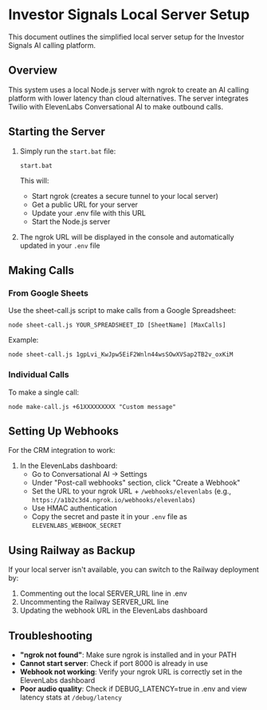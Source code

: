 # Investor Signals Local Server Setup

This document outlines the simplified local server setup for the Investor Signals AI calling platform.

## Overview

This system uses a local Node.js server with ngrok to create an AI calling platform with lower latency than cloud alternatives. The server integrates Twilio with ElevenLabs Conversational AI to make outbound calls.

## Starting the Server

1. Simply run the `start.bat` file:
   ```
   start.bat
   ```

   This will:
   - Start ngrok (creates a secure tunnel to your local server)
   - Get a public URL for your server
   - Update your .env file with this URL
   - Start the Node.js server

2. The ngrok URL will be displayed in the console and automatically updated in your `.env` file

## Making Calls

### From Google Sheets

Use the sheet-call.js script to make calls from a Google Spreadsheet:

```
node sheet-call.js YOUR_SPREADSHEET_ID [SheetName] [MaxCalls]
```

Example:
```
node sheet-call.js 1gpLvi_KwJpw5EiF2Wnln44wsSOwXVSap2TB2v_oxKiM
```

### Individual Calls

To make a single call:

```
node make-call.js +61XXXXXXXXX "Custom message"
```

## Setting Up Webhooks

For the CRM integration to work:

1. In the ElevenLabs dashboard:
   - Go to Conversational AI → Settings
   - Under "Post-call webhooks" section, click "Create a Webhook"
   - Set the URL to your ngrok URL + `/webhooks/elevenlabs` (e.g., `https://a1b2c3d4.ngrok.io/webhooks/elevenlabs`)
   - Use HMAC authentication
   - Copy the secret and paste it in your `.env` file as `ELEVENLABS_WEBHOOK_SECRET`

## Using Railway as Backup

If your local server isn't available, you can switch to the Railway deployment by:

1. Commenting out the local SERVER_URL line in .env
2. Uncommenting the Railway SERVER_URL line
3. Updating the webhook URL in the ElevenLabs dashboard

## Troubleshooting

- **"ngrok not found"**: Make sure ngrok is installed and in your PATH
- **Cannot start server**: Check if port 8000 is already in use
- **Webhook not working**: Verify your ngrok URL is correctly set in the ElevenLabs dashboard
- **Poor audio quality**: Check if DEBUG_LATENCY=true in .env and view latency stats at `/debug/latency`